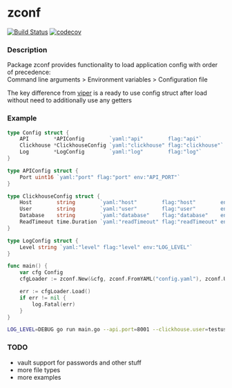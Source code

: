 # zconf
[![Build Status](https://travis-ci.org/mzoxx/zconf.svg?branch=master)](https://travis-ci.org/mzoxx/zconf)
[![codecov](https://codecov.io/gh/mzoxx/zconf/branch/master/graph/badge.svg)](https://codecov.io/gh/mzoxx/zconf)
### Description

Package zconf provides functionality to load application config with order of precedence:  
Command line arguments > Environment variables > Configuration file

The key difference from [viper](https://github.com/spf13/viper) is a ready to use config struct after load without need to additionally use any getters

### Example
```go
type Config struct {
	API        *APIConfig        `yaml:"api"        flag:"api"`
	Clickhouse *ClickhouseConfig `yaml:"clickhouse" flag:"clickhouse"`
	Log        *LogConfig        `yaml:"log"        flag:"log"`
}

type APIConfig struct {
	Port uint16 `yaml:"port" flag:"port" env:"API_PORT"`
}

type ClickhouseConfig struct {
	Host        string        `yaml:"host"        flag:"host"        env:"CLICKHOUSE_HOST"`
	User        string        `yaml:"user"        flag:"user"        env:"CLICKHOUSE_USER"`
	Database    string        `yaml:"database"    flag:"database"    env:"CLICKHOUSE_DATABASE"`
	ReadTimeout time.Duration `yaml:"readTimeout" flag:"readTimeout" env:"CLICKHOUSE_READ_TIMEOUT"`
}

type LogConfig struct {
	Level string `yaml:"level" flag:"level" env:"LOG_LEVEL"`
}

func main() {
	var cfg Config
	cfgLoader := zconf.New(&cfg, zconf.FromYAML("config.yaml"), zconf.UseFlags(flag.CommandLine))

	err := cfgLoader.Load()
	if err != nil {
		log.Fatal(err)
	}
}
```
```bash
LOG_LEVEL=DEBUG go run main.go --api.port=8001 --clickhouse.user=testuser --clickhouse.database=testdb --clickhouse.readTimeout=1s
```

### TODO
- vault support for passwords and other stuff
- more file types
- more examples
